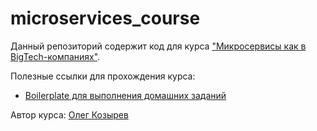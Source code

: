 # microservices_course

Данный репозиторий содержит код для курса ["Микросервисы как в BigTech-компаниях"](https://olezhek28.courses/).

Полезные ссылки для прохождения курса:
- [Boilerplate для выполнения домашних заданий](https://github.com/olezhek28/microservices_course_boilerplate)

Автор курса: [Олег Козырев](https://www.linkedin.com/in/olezhek28/)

